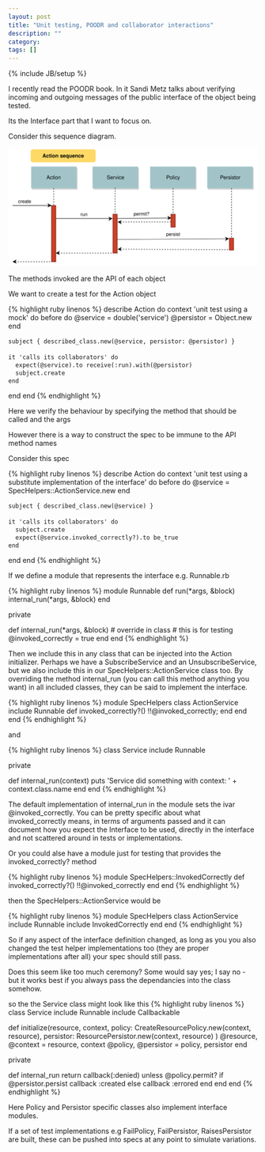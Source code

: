 ```yaml
---
layout: post
title: "Unit testing, POODR and collaborator interactions"
description: ""
category: 
tags: []
---
```

{% include JB/setup %}

I recently read the POODR book. In it Sandi Metz talks about verifying incoming and outgoing messages of the public interface of the object being tested.

Its the Interface part that I want to focus on.

Consider this sequence diagram.

![action](/assets/images/action.svg)

The methods invoked are the API of each object

We want to create a test for the Action object

{% highlight ruby linenos %}
describe Action do
  context 'unit test using a mock' do
    before do
      @service = double('service')
      @persistor = Object.new
    end

    subject { described_class.new(@service, persistor: @persistor) }

    it 'calls its collaborators' do
      expect(@service).to receive(:run).with(@persistor)
      subject.create
    end
  end
end
{% endhighlight %}

Here we verify the behaviour by specifying the method that should be called and the args

However there is a way to construct the spec to be immune to the API method names

Consider this spec

{% highlight ruby linenos %}
describe Action do
  context 'unit test using a substitute implementation of the interface' do
    before do
      @service = SpecHelpers::ActionService.new
    end

    subject { described_class.new(@service) }

    it 'calls its collaborators' do
      subject.create
      expect(@service.invoked_correctly?).to be_true
    end
  end
end
{% endhighlight %}

If we define a module that represents the interface e.g. Runnable.rb

{% highlight ruby linenos %}
module Runnable
  def run(*args, &block)
    internal_run(*args, &block)
  end

  private

  def internal_run(*args, &block)
    # override in class
    # this is for testing
    @invoked_correctly = true
  end
end
{% endhighlight %}

Then we include this in any class that can be injected into the Action initializer. Perhaps we have a SubscribeService and an UnsubscribeService, but we also include this in our SpecHelpers::ActionService class too.  By overriding the method internal_run (you can call this method anything you want) in all included classes, they can be said to implement the interface.

{% highlight ruby linenos %}
module SpecHelpers
  class ActionService
    include Runnable
    def invoked_correctly?() !!@invoked_correctly; end
  end
end
{% endhighlight %}

and

{% highlight ruby linenos %}
class Service
  include Runnable

  private

  def internal_run(context)
    puts 'Service did something with context: ' + context.class.name
  end
end
{% endhighlight %}

The default implementation of internal_run in the module sets the ivar @invoked_correctly. You can be pretty specific about what invoked_correctly means, in terms of arguments passed and it can document how you expect the Interface to be used, directly in the interface and not scattered around in tests or implementations.

Or you could alse have a module just for testing that provides the invoked_correctly? method

{% highlight ruby linenos %}
module SpecHelpers::InvokedCorrectly
  def invoked_correctly?()
    !!@invoked_correctly
  end
end
{% endhighlight %}

then the SpecHelpers::ActionService would be

{% highlight ruby linenos %}
module SpecHelpers
  class ActionService
    include Runnable
    include InvokedCorrectly
  end
end
{% endhighlight %}

So if any aspect of the interface definition changed, as long as you you also changed the test helper implementations too (they are proper implementations after all) your spec should still pass.

Does this seem like too much ceremony? Some would say yes; I say no - but it works best if you always pass the dependancies into the class somehow.

so the the Service class might look like this
{% highlight ruby linenos %}
class Service
  include Runnable
  include Callbackable

  def initialize(resource, context,
      policy: CreateResourcePolicy.new(context, resource),
      persistor: ResourcePersistor.new(context, resource)
    )
    @resource, @context = resource, context
    @policy, @persistor = policy, persistor
  end

  private

  def internal_run
    return callback(:denied) unless @policy.permit?
    if @persistor.persist
      callback :created
    else
      callback :errored
    end
  end
end
{% endhighlight %}

Here Policy and Persistor specific classes also implement interface modules.

If a set of test implementations e.g FailPolicy, FailPersistor, RaisesPersistor are built, these can be pushed into specs at any point to simulate variations.

